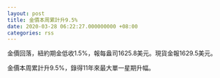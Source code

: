 ```yaml
---
layout: post
title: 金價本周累計升9.5%
date: 2020-03-28 06:22:27.000000000 +08:00
categories: rss
---
```


金價回落，紐約期金低收1.5%，報每盎司1625.8美元。現貨金報1629.5美元。

金價本周累計升9.5%，錄得11年來最大單一星期升幅。
